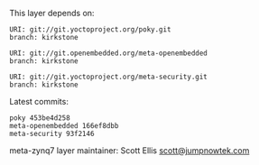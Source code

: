 This layer depends on:

    URI: git://git.yoctoproject.org/poky.git
    branch: kirkstone

    URI: git://git.openembedded.org/meta-openembedded
    branch: kirkstone

    URI: git://git.yoctoproject.org/meta-security.git
    branch: kirkstone

Latest commits:

    poky 453be4d258
    meta-openembedded 166ef8dbb
    meta-security 93f2146

meta-zynq7 layer maintainer: Scott Ellis <scott@jumpnowtek.com>
